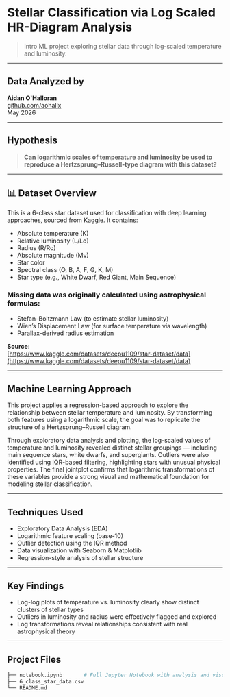 # Stellar Classification via Log Scaled HR-Diagram Analysis

> Intro ML project exploring stellar data through log-scaled temperature and luminosity.

---

## Data Analyzed by  
**Aidan O'Halloran**  
[github.com/aohallx](https://github.com/aohallx)  
May 2026  

---

## Hypothesis

> **Can logarithmic scales of temperature and luminosity be used to reproduce a Hertzsprung–Russell-type diagram with this dataset?**

---

## 📊 Dataset Overview

This is a 6-class star dataset used for classification with deep learning approaches, sourced from Kaggle. It contains:

- Absolute temperature (K)  
- Relative luminosity (L/Lo)  
- Radius (R/Ro)  
- Absolute magnitude (Mv)  
- Star color  
- Spectral class (O, B, A, F, G, K, M)  
- Star type (e.g., White Dwarf, Red Giant, Main Sequence)

### Missing data was originally calculated using astrophysical formulas:
- Stefan–Boltzmann Law (to estimate stellar luminosity)  
- Wien’s Displacement Law (for surface temperature via wavelength)  
- Parallax-derived radius estimation  

**Source:**  
[https://www.kaggle.com/datasets/deepu1109/star-dataset/data](https://www.kaggle.com/datasets/deepu1109/star-dataset/data)

---

## Machine Learning Approach

This project applies a regression-based approach to explore the relationship between stellar temperature and luminosity. By transforming both features using a logarithmic scale, the goal was to replicate the structure of a Hertzsprung–Russell diagram.

Through exploratory data analysis and plotting, the log-scaled values of temperature and luminosity revealed distinct stellar groupings — including main sequence stars, white dwarfs, and supergiants. Outliers were also identified using IQR-based filtering, highlighting stars with unusual physical properties. The final jointplot confirms that logarithmic transformations of these variables provide a strong visual and mathematical foundation for modeling stellar classification.

---

## Techniques Used

- Exploratory Data Analysis (EDA)
- Logarithmic feature scaling (base-10)
- Outlier detection using the IQR method
- Data visualization with Seaborn & Matplotlib
- Regression-style analysis of stellar structure

---

## Key Findings

- Log-log plots of temperature vs. luminosity clearly show distinct clusters of stellar types
- Outliers in luminosity and radius were effectively flagged and explored
- Log transformations reveal relationships consistent with real astrophysical theory

---

## Project Files

```bash
├── notebook.ipynb       # Full Jupyter Notebook with analysis and visuals
├── 6_class_star_data.csv
└── README.md
